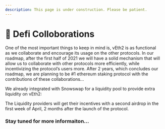```yaml
---
description: This page is under construction. Please be patient.
---
```


# 🤝 Defi Colloborations

One of the most important things to keep in mind is, vEth2 is as functional as we collaborate and encourage its usage on the other protocols. In our roadmap, after the first half of 2021 we will have a solid mechanism that will allow us to collaborate with other protocols more efficiently, while incentivizing the protocol’s users more. After 2 years, which concludes our roadmap, we are planning to be \#1 ethereum staking protocol with the contributions of these collaborations...

We already integrated with Snowswap for a liquidity pool to provide extra liquidity on vEth2:

The Liquidity providers will get their incentives with a second airdrop in the first week of April, 2 months after the launch of the protocol.

### Stay tuned for more informaiton...

